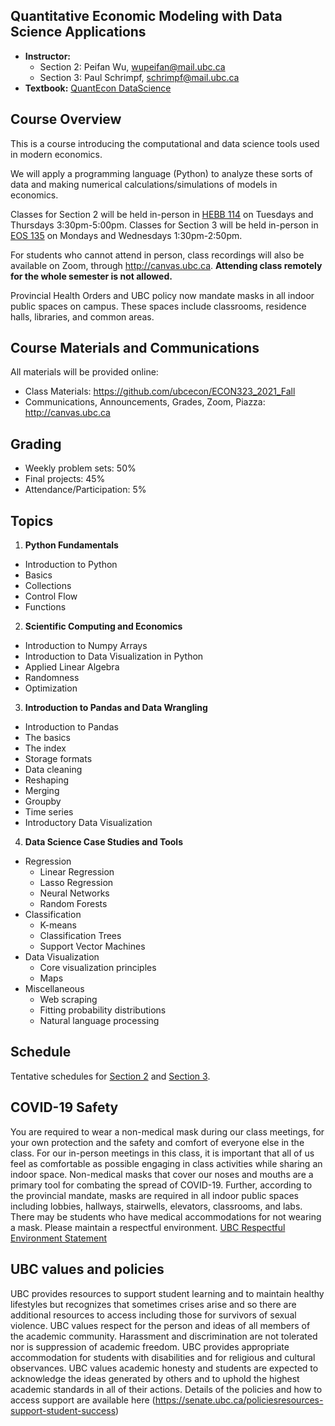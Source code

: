 
## Quantitative Economic Modeling with Data Science Applications

- **Instructor:**
  - Section 2: Peifan Wu, wupeifan@mail.ubc.ca
  - Section 3: Paul Schrimpf, schrimpf@mail.ubc.ca
- **Textbook:** [QuantEcon DataScience](https://datascience.quantecon.org/)


## Course Overview
This is a course introducing the computational and data science tools used in modern economics.

We will apply a programming language (Python) to analyze these sorts of
data and making numerical calculations/simulations of models in economics.

Classes for Section 2 will be held in-person in [HEBB 114](https://ssc.adm.ubc.ca/classroomservices/function/viewlocation?userEvent=ShowLocation&buildingID=HEBB&roomID=114) on Tuesdays and Thursdays 3:30pm-5:00pm. Classes for Section 3 will be held in-person in [EOS 135](https://ssc.adm.ubc.ca/classroomservices/function/viewlocation?userEvent=ShowLocation&buildingID=EOS&roomID=135) on Mondays and Wednesdays 1:30pm-2:50pm.

For students who cannot
attend in person, class recordings will also be available on Zoom, through
http://canvas.ubc.ca. **Attending class remotely for the whole semester is not allowed.**

Provincial Health Orders and UBC policy now mandate masks in all
indoor public spaces on campus. These spaces include classrooms,
residence halls, libraries, and common areas.

## Course Materials and Communications

All materials will be provided online:
- Class Materials: https://github.com/ubcecon/ECON323_2021_Fall
- Communications, Announcements, Grades, Zoom, Piazza: http://canvas.ubc.ca

## Grading

- Weekly problem sets: 50%
- Final projects: 45%
- Attendance/Participation: 5%

## Topics

1. **Python Fundamentals**
  * Introduction to Python
  * Basics
  * Collections
  * Control Flow
  * Functions
2. **Scientific Computing and Economics**
  * Introduction to Numpy Arrays
  * Introduction to Data Visualization in Python
  * Applied Linear Algebra
  * Randomness
  * Optimization
3. **Introduction to Pandas and Data Wrangling**
  * Introduction to Pandas
  * The basics
  * The index
  * Storage formats
  * Data cleaning
  * Reshaping
  * Merging
  * Groupby
  * Time series
  * Introductory Data Visualization

4. **Data Science Case Studies and Tools**

  * Regression
    * Linear Regression
    * Lasso Regression
    * Neural Networks
    * Random Forests
  * Classification
    * K-means
    * Classification Trees
    * Support Vector Machines
  * Data Visualization
    * Core visualization principles
    * Maps
  * Miscellaneous
    * Web scraping
    * Fitting probability distributions
    * Natural language processing

## Schedule

Tentative schedules for [Section 2](schedule2.md) and [Section 3](schedule3.md).

## COVID-19 Safety

You are required to wear a non-medical mask during our class meetings, for your own protection and the safety and comfort of everyone else in the class. For our in-person meetings in this class, it is important that all of us feel as comfortable as possible engaging in class activities while sharing an indoor space. Non-medical masks that cover our noses and mouths are a primary tool for combating the spread of COVID-19. Further, according to the provincial mandate, masks are required in all indoor public spaces including lobbies, hallways, stairwells, elevators, classrooms, and labs. There may be students who have medical accommodations for not wearing a mask. Please maintain a respectful environment. [UBC Respectful Environment Statement](https://hr.ubc.ca/working-ubc/respectful-environment)

## UBC values and policies

UBC provides resources to support student learning and to maintain healthy lifestyles but recognizes that sometimes crises arise and so there are additional resources to access including those for survivors of sexual violence. UBC values respect for the person and ideas of all members of the academic community. Harassment and discrimination are not tolerated nor is suppression of academic freedom. UBC provides appropriate accommodation for students with disabilities and for religious and cultural observances. UBC values academic honesty and students are expected to acknowledge the ideas generated by others and to uphold the highest academic standards in all of their actions. Details of the policies and how to access support are available here (https://senate.ubc.ca/policiesresources-support-student-success)
